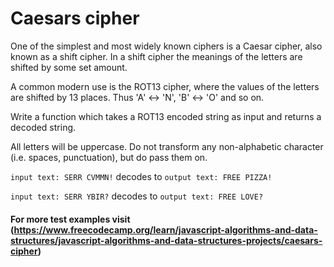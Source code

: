 # Caesars cipher

One of the simplest and most widely known ciphers is a Caesar cipher, also known as a shift cipher. In a shift cipher the meanings of the letters are shifted by some set amount.

A common modern use is the ROT13 cipher, where the values of the letters are shifted by 13 places. Thus 'A' ↔ 'N', 'B' ↔ 'O' and so on.

Write a function which takes a ROT13 encoded string as input and returns a decoded string.

All letters will be uppercase. Do not transform any non-alphabetic character (i.e. spaces, punctuation), but do pass them on.

`input text: SERR CVMMN!`
decodes to
`output text: FREE PIZZA!`

`input text: SERR YBIR?`
decodes to
`output text: FREE LOVE?`

#### For more test examples visit (https://www.freecodecamp.org/learn/javascript-algorithms-and-data-structures/javascript-algorithms-and-data-structures-projects/caesars-cipher)